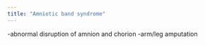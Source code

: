 ```yaml
---
title: "Amniotic band syndrome"
---
```

-abnormal disruption of amnion and chorion
-arm/leg amputation

